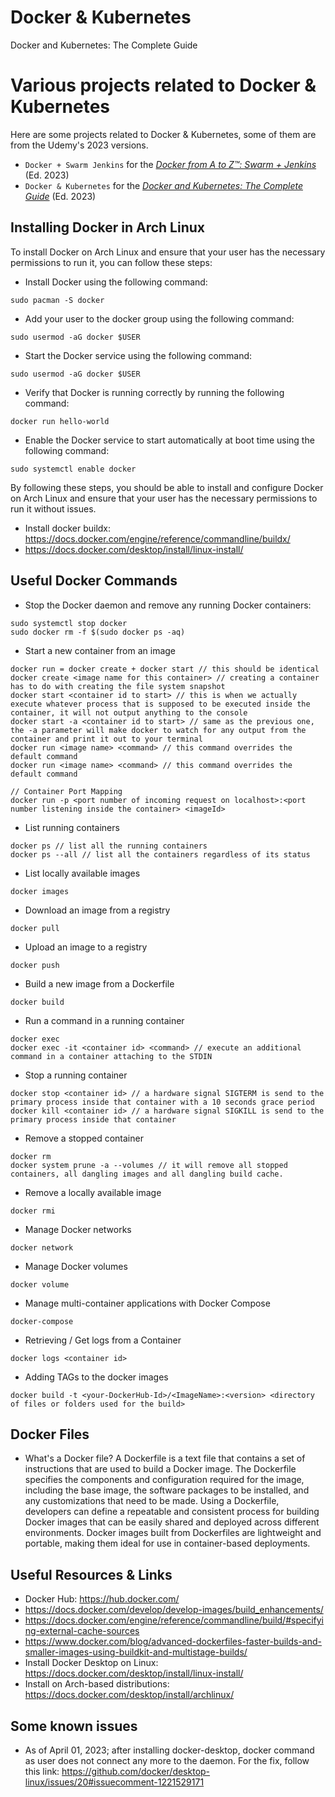 # Docker & Kubernetes
Docker and Kubernetes: The Complete Guide


# Various projects related to Docker & Kubernetes

Here are some projects related to Docker & Kubernetes, some of them are from the Udemy's 2023 versions.

* `Docker + Swarm Jenkins` for the [*Docker from A to Z™: Swarm + Jenkins*](https://www.udemy.com/course/a-practical-guide-to-docker-swarm-and-jenkins/) (Ed. 2023)
* `Docker & Kubernetes` for the [*Docker and Kubernetes: The Complete Guide*](https://www.udemy.com/course/docker-and-kubernetes-the-complete-guide/) (Ed. 2023)


## Installing Docker in Arch Linux

To install Docker on Arch Linux and ensure that your user has the necessary permissions to run it, you can follow these steps:

- Install Docker using the following command: 
```shell
sudo pacman -S docker
```
- Add your user to the docker group using the following command:
```shell
sudo usermod -aG docker $USER
```
- Start the Docker service using the following command:
```shell
sudo usermod -aG docker $USER
```
- Verify that Docker is running correctly by running the following command:
```shell
docker run hello-world
```
- Enable the Docker service to start automatically at boot time using the following command:
```shell
sudo systemctl enable docker
```
By following these steps, you should be able to install and configure Docker on Arch Linux and ensure that your user has the necessary permissions to run it without issues.

- Install docker buildx: https://docs.docker.com/engine/reference/commandline/buildx/
- https://docs.docker.com/desktop/install/linux-install/

## Useful Docker Commands

- Stop the Docker daemon and remove any running Docker containers:
```shell
sudo systemctl stop docker
sudo docker rm -f $(sudo docker ps -aq)
```

- Start a new container from an image
```shell
docker run = docker create + docker start // this should be identical
docker create <image name for this container> // creating a container has to do with creating the file system snapshot
docker start <container id to start> // this is when we actually execute whatever process that is supposed to be executed inside the container, it will not output anything to the console
docker start -a <container id to start> // same as the previous one, the -a parameter will make docker to watch for any output from the container and print it out to your terminal
docker run <image name> <command> // this command overrides the default command
docker run <image name> <command> // this command overrides the default command

// Container Port Mapping
docker run -p <port number of incoming request on localhost>:<port number listening inside the container> <imageId>
```

- List running containers
```shell
docker ps // list all the running containers
docker ps --all // list all the containers regardless of its status
```

- List locally available images
```shell
docker images
```

- Download an image from a registry
```shell
docker pull
```

- Upload an image to a registry
```shell
docker push
```

- Build a new image from a Dockerfile
```shell
docker build
```

- Run a command in a running container
```shell
docker exec
docker exec -it <container id> <command> // execute an additional command in a container attaching to the STDIN
```

- Stop a running container
```shell
docker stop <container id> // a hardware signal SIGTERM is send to the primary process inside that container with a 10 seconds grace period
docker kill <container id> // a hardware signal SIGKILL is send to the primary process inside that container
```

- Remove a stopped container
```shell
docker rm
docker system prune -a --volumes // it will remove all stopped containers, all dangling images and all dangling build cache.
```

- Remove a locally available image
```shell
docker rmi
```

- Manage Docker networks
```shell
docker network
```

- Manage Docker volumes
```shell
docker volume
```

- Manage multi-container applications with Docker Compose
```shell
docker-compose
```

- Retrieving / Get logs from a Container
```shell
docker logs <container id> 
```

- Adding TAGs to the docker images
```shell
docker build -t <your-DockerHub-Id>/<ImageName>:<version> <directory of files or folders used for the build>
```

## Docker Files

- What's a Docker file? 
A Dockerfile is a text file that contains a set of instructions that are used to build a Docker image. The Dockerfile specifies the components and configuration required for the image, including the base image, the software packages to be installed, and any customizations that need to be made. Using a Dockerfile, developers can define a repeatable and consistent process for building Docker images that can be easily shared and deployed across different environments. Docker images built from Dockerfiles are lightweight and portable, making them ideal for use in container-based deployments.


## Useful Resources & Links

- Docker Hub: https://hub.docker.com/
- https://docs.docker.com/develop/develop-images/build_enhancements/
- https://docs.docker.com/engine/reference/commandline/build/#specifying-external-cache-sources
- https://www.docker.com/blog/advanced-dockerfiles-faster-builds-and-smaller-images-using-buildkit-and-multistage-builds/
- Install Docker Desktop on Linux: https://docs.docker.com/desktop/install/linux-install/
- Install on Arch-based distributions: https://docs.docker.com/desktop/install/archlinux/

## Some known issues

- As of April 01, 2023; after installing docker-desktop, docker command as user does not connect any more to the daemon. For the fix, follow this link: https://github.com/docker/desktop-linux/issues/20#issuecomment-1221529171
